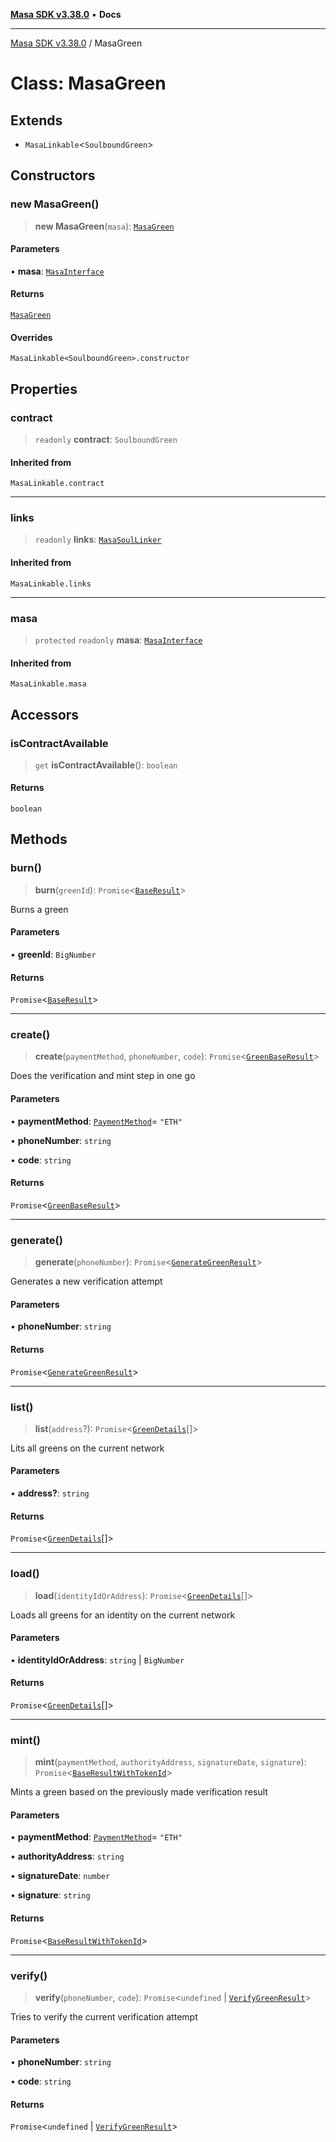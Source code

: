 [**Masa SDK v3.38.0**](../README.md) • **Docs**

***

[Masa SDK v3.38.0](../globals.md) / MasaGreen

# Class: MasaGreen

## Extends

- `MasaLinkable`\<`SoulboundGreen`\>

## Constructors

### new MasaGreen()

> **new MasaGreen**(`masa`): [`MasaGreen`](MasaGreen.md)

#### Parameters

• **masa**: [`MasaInterface`](../interfaces/MasaInterface.md)

#### Returns

[`MasaGreen`](MasaGreen.md)

#### Overrides

`MasaLinkable<SoulboundGreen>.constructor`

## Properties

### contract

> `readonly` **contract**: `SoulboundGreen`

#### Inherited from

`MasaLinkable.contract`

***

### links

> `readonly` **links**: [`MasaSoulLinker`](MasaSoulLinker.md)

#### Inherited from

`MasaLinkable.links`

***

### masa

> `protected` `readonly` **masa**: [`MasaInterface`](../interfaces/MasaInterface.md)

#### Inherited from

`MasaLinkable.masa`

## Accessors

### isContractAvailable

> `get` **isContractAvailable**(): `boolean`

#### Returns

`boolean`

## Methods

### burn()

> **burn**(`greenId`): `Promise`\<[`BaseResult`](../interfaces/BaseResult.md)\>

Burns a green

#### Parameters

• **greenId**: `BigNumber`

#### Returns

`Promise`\<[`BaseResult`](../interfaces/BaseResult.md)\>

***

### create()

> **create**(`paymentMethod`, `phoneNumber`, `code`): `Promise`\<[`GreenBaseResult`](../interfaces/GreenBaseResult.md)\>

Does the verification and mint step in one go

#### Parameters

• **paymentMethod**: [`PaymentMethod`](../type-aliases/PaymentMethod.md)= `"ETH"`

• **phoneNumber**: `string`

• **code**: `string`

#### Returns

`Promise`\<[`GreenBaseResult`](../interfaces/GreenBaseResult.md)\>

***

### generate()

> **generate**(`phoneNumber`): `Promise`\<[`GenerateGreenResult`](../interfaces/GenerateGreenResult.md)\>

Generates a new verification attempt

#### Parameters

• **phoneNumber**: `string`

#### Returns

`Promise`\<[`GenerateGreenResult`](../interfaces/GenerateGreenResult.md)\>

***

### list()

> **list**(`address`?): `Promise`\<[`GreenDetails`](../interfaces/GreenDetails.md)[]\>

Lits all greens on the current network

#### Parameters

• **address?**: `string`

#### Returns

`Promise`\<[`GreenDetails`](../interfaces/GreenDetails.md)[]\>

***

### load()

> **load**(`identityIdOrAddress`): `Promise`\<[`GreenDetails`](../interfaces/GreenDetails.md)[]\>

Loads all greens for an identity on the current network

#### Parameters

• **identityIdOrAddress**: `string` \| `BigNumber`

#### Returns

`Promise`\<[`GreenDetails`](../interfaces/GreenDetails.md)[]\>

***

### mint()

> **mint**(`paymentMethod`, `authorityAddress`, `signatureDate`, `signature`): `Promise`\<[`BaseResultWithTokenId`](../interfaces/BaseResultWithTokenId.md)\>

Mints a green based on the previously made verification result

#### Parameters

• **paymentMethod**: [`PaymentMethod`](../type-aliases/PaymentMethod.md)= `"ETH"`

• **authorityAddress**: `string`

• **signatureDate**: `number`

• **signature**: `string`

#### Returns

`Promise`\<[`BaseResultWithTokenId`](../interfaces/BaseResultWithTokenId.md)\>

***

### verify()

> **verify**(`phoneNumber`, `code`): `Promise`\<`undefined` \| [`VerifyGreenResult`](../interfaces/VerifyGreenResult.md)\>

Tries to verify the current verification attempt

#### Parameters

• **phoneNumber**: `string`

• **code**: `string`

#### Returns

`Promise`\<`undefined` \| [`VerifyGreenResult`](../interfaces/VerifyGreenResult.md)\>
